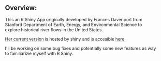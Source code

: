 ## Overview:
This an R Shiny App originally developed by Frances Davenport from Stanford Department of Earth, Energy, and Environmental Science to explore historical river flows in the United States.
 
[Her current version](https://github.com/fdavenport/streamflow-shiny-app) is hosted by shiny and is accesible [here.](https://fdavenport.shinyapps.io/visualizestreamflow/)
 
 I'll be working on some bug fixes and potentially some new features as way to familiarizie myself with R Shiny.
